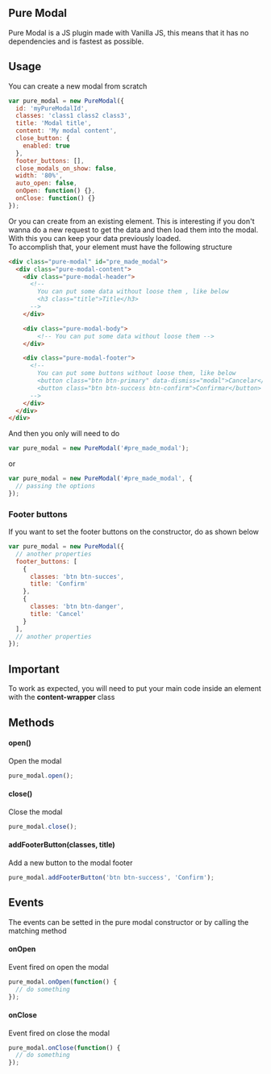 ## Pure Modal
Pure Modal is a JS plugin made with Vanilla JS, this means that it has no dependencies and is fastest as possible.

## Usage
You can create a new modal from scratch
```javascript
var pure_modal = new PureModal({
  id: 'myPureModalId',
  classes: 'class1 class2 class3',
  title: 'Modal title',
  content: 'My modal content',
  close_button: {
    enabled: true
  },
  footer_buttons: [],
  close_modals_on_show: false,
  width: '80%',
  auto_open: false,
  onOpen: function() {},
  onClose: function() {}
});
```
Or you can create from an existing element. This is interesting if you don't wanna do a new request to get the data and then load them into the modal. With this you can keep your data previously loaded.  
To accomplish that, your element must have the following structure
```html
<div class="pure-modal" id="pre_made_modal">
  <div class="pure-modal-content">
    <div class="pure-modal-header">
      <!-- 
        You can put some data without loose them , like below 
        <h3 class="title">Title</h3>
      -->
    </div>

    <div class="pure-modal-body">
        <!-- You can put some data without loose them -->
    </div>

    <div class="pure-modal-footer">
      <!-- 
        You can put some buttons without loose them, like below
        <button class="btn btn-primary" data-dismiss="modal">Cancelar</button>
        <button class="btn btn-success btn-confirm">Confirmar</button>
      -->
    </div>
  </div>
</div>
```
And then you only will need to do
```javascript
var pure_modal = new PureModal('#pre_made_modal');
```
or
```javascript
var pure_modal = new PureModal('#pre_made_modal', {
  // passing the options
});
```



### Footer buttons
If you want to set the footer buttons on the constructor, do as shown below
```javascript
var pure_modal = new PureModal({
  // another properties
  footer_buttons: [
    {
      classes: 'btn btn-succes',
      title: 'Confirm'
    },
    {
      classes: 'btn btn-danger',
      title: 'Cancel'
    }
  ],
  // another properties
});
```

## Important
To work as expected, you will need to put your main code inside an element with the **content-wrapper** class

## Methods

#### open()
Open the modal
```javascript
pure_modal.open();
```

#### close()
Close the modal
```javascript
pure_modal.close();
```

#### addFooterButton(classes, title)
Add a new button to the modal footer
```javascript
pure_modal.addFooterButton('btn btn-success', 'Confirm');
```

## Events
The events can be setted in the pure modal constructor or by calling the matching method

#### onOpen
Event fired on open the modal
```javascript
pure_modal.onOpen(function() {
  // do something
});
```

#### onClose
Event fired on close the modal
```javascript
pure_modal.onClose(function() {
  // do something
});
```
